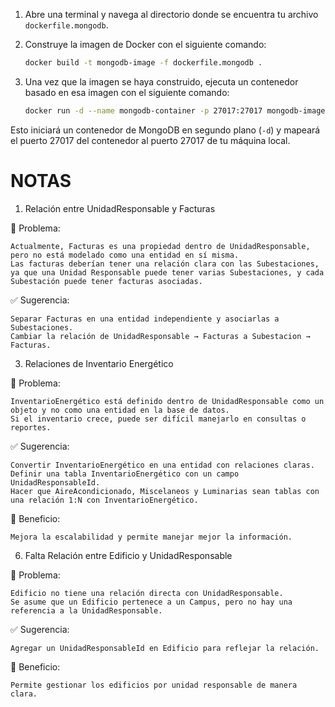 1. Abre una terminal y navega al directorio donde se encuentra tu archivo `dockerfile.mongodb`.

2. Construye la imagen de Docker con el siguiente comando:
    ```sh
    docker build -t mongodb-image -f dockerfile.mongodb .
    ```

3. Una vez que la imagen se haya construido, ejecuta un contenedor basado en esa imagen con el siguiente comando:
    ```sh
    docker run -d --name mongodb-container -p 27017:27017 mongodb-image
    ```

Esto iniciará un contenedor de MongoDB en segundo plano (`-d`) y mapeará el puerto 27017 del contenedor al puerto 27017 de tu máquina local.

# NOTAS 
1. Relación entre UnidadResponsable y Facturas

📌 Problema:

    Actualmente, Facturas es una propiedad dentro de UnidadResponsable, pero no está modelado como una entidad en sí misma.
    Las facturas deberían tener una relación clara con las Subestaciones, ya que una Unidad Responsable puede tener varias Subestaciones, y cada Subestación puede tener facturas asociadas.

✅ Sugerencia:

    Separar Facturas en una entidad independiente y asociarlas a Subestaciones.
    Cambiar la relación de UnidadResponsable → Facturas a Subestacion → Facturas.


3. Relaciones de Inventario Energético

📌 Problema:

    InventarioEnergético está definido dentro de UnidadResponsable como un objeto y no como una entidad en la base de datos.
    Si el inventario crece, puede ser difícil manejarlo en consultas o reportes.

✅ Sugerencia:

    Convertir InventarioEnergético en una entidad con relaciones claras.
    Definir una tabla InventarioEnergético con un campo UnidadResponsableId.
    Hacer que AireAcondicionado, Miscelaneos y Luminarias sean tablas con una relación 1:N con InventarioEnergético.

📌 Beneficio:

    Mejora la escalabilidad y permite manejar mejor la información.

6. Falta Relación entre Edificio y UnidadResponsable

📌 Problema:

    Edificio no tiene una relación directa con UnidadResponsable.
    Se asume que un Edificio pertenece a un Campus, pero no hay una referencia a la UnidadResponsable.

✅ Sugerencia:

    Agregar un UnidadResponsableId en Edificio para reflejar la relación.

📌 Beneficio:

    Permite gestionar los edificios por unidad responsable de manera clara.